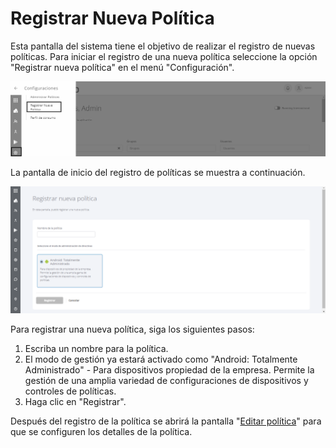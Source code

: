 # Registrar Nueva Política

Esta pantalla del sistema tiene el objetivo de realizar el registro de nuevas políticas. Para iniciar el registro de una nueva política seleccione la opción "Registrar nueva política" en el menú "Configuración".

![](<../.gitbook/assets/14 (5).png>)

La pantalla de inicio del registro de políticas se muestra a continuación.

![](<../.gitbook/assets/15 (5).png>)

Para registrar una nueva política, siga los siguientes pasos:

1. Escriba un nombre para la política.
2. El modo de gestión ya estará activado como "Android: Totalmente Administrado" - Para dispositivos propiedad de la empresa. Permite la gestión de una amplia variedad de configuraciones de dispositivos y controles de políticas.&#x20;
3. Haga clic  en "Registrar".

Después del registro de la política se abrirá la pantalla "[Editar política](editar-politica/)" para que se configuren los detalles de la política.&#x20;
